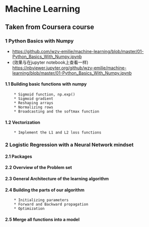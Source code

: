 # Machine Learning
## Taken from Coursera course
### 1 Python Basics with Numpy
* https://github.com/wzy-emilie/machine-learning/blob/master/01-Python_Basics_With_Numpy.ipynb
* (效果与在jupyter notebook上查看一样) https://nbviewer.jupyter.org/github/wzy-emilie/machine-learning/blob/master/01-Python_Basics_With_Numpy.ipynb
#### 1.1 Building basic functions with numpy
        * Sigmoid function, np.exp()
        * Sigmoid gradient
        * Reshaping arrays
        * Normalizing rows
        * Broadcasting and the softmax function
#### 1.2 Vectorization
        * Implement the L1 and L2 loss functions


### 2 Logistic Regression with a Neural Network mindset
#### 2.1 Packages
#### 2.2 Overview of the Problem set
#### 2.3 General Architecture of the learning algorithm
#### 2.4 Building the parts of our algorithm
        * Initializing parameters
        * Forward and Backward propagation
        * Optimization
#### 2.5 Merge all functions into a model
